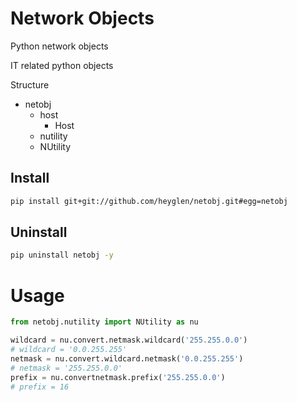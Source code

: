 # Network Objects

Python network objects

IT related python objects

Structure
  * netobj
    * host
      * Host
    * nutility
     * NUtility

## Install

```bash
pip install git+git://github.com/heyglen/netobj.git#egg=netobj
```

## Uninstall

```bash
pip uninstall netobj -y
```

# Usage

```python
from netobj.nutility import NUtility as nu

wildcard = nu.convert.netmask.wildcard('255.255.0.0')
# wildcard = '0.0.255.255'
netmask = nu.convert.wildcard.netmask('0.0.255.255')
# netmask = '255.255.0.0'
prefix = nu.convertnetmask.prefix('255.255.0.0')
# prefix = 16

```
